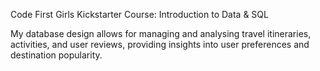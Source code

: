 Code First Girls Kickstarter Course: Introduction to Data & SQL

My database design allows for managing and analysing travel itineraries, activities, and user reviews, providing insights into user preferences and destination popularity. 




